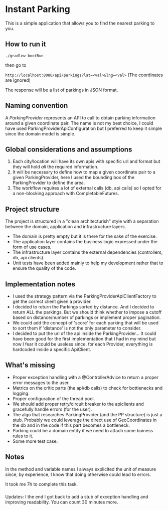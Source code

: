 # Instant Parking

This is a simple application that allows you to find the nearest parking to you.

## How to run it

```./gradlew bootRun```

then go to 

```http://localhost:8080/api/parkings?lat=<val>&lng=<val>```
(The coordinates are ignored)

The response will be a list of parkings in JSON format.

## Naming convention

A *ParkingProvider* represents an API to call to obtain parking information around a given coordinate pair. The name is not my best choice, I could have used ParkingProviderApiConfiguration but I preferred to keep it simple since the domain model is simple.

## Global considerations and assumptions

1. Each city/location will have its own apis with specific url and format but they will hold *all* the required information.
2. It will be necessary to define how to map a given coordinate pair to a given ParkingProvider, here I used the bounding box of the ParkingProvider to define the area. 
3. The workflow requires a lot of external calls (db, api calls) so I opted for a non-blocking approach with CompletableFutures.

## Project structure

The project is structured in a "clean architecturish" style with a separation between the domain, application and infrastructure layers.

- The domain is pretty empty but it is there for the sake of the exercise.
- The application layer contains the business logic expressed under the form of use cases.
- The infrastructure layer contains the external dependencies (controllers, db, api clients).
- Unit tests have been added mainly to help my development rather that to ensure the quality of the code.

## Implementation notes

- I used the strategy pattern via the ParkingProviderApiClientFactory to get the correct client given a provider.
- I decided to return the Parkings sorted by distance. And I decided to return ALL the parkings. But we should think whether to impose a cutoff based on distance/number of parkings or implement proper pagination.
- We could add the concept of 'score' for each parking that will be used to sort them if 'distance' is not the only parameter to consider.
- I decided to put the url of the api inside the ParkingProvider... It could have been good for the first implementation that I had in my mind but now I fear it could be useless since, for each Provider, everything is hardcoded inside a specific ApiClient.

## What's missing

- Proper exception handling with a @ControllerAdvice to return a proper error messages to the user.
- Metrics on the critic parts (the api/db calls) to check for bottlenecks and logging.
- Proper configuration of the thread pool.
- We should add proper retry/circuit breaker to the apiclients and gracefully handle errors (for the user).
- The algo that researches ParkingProvider (and the PP structure) is just a stub. Probably we could leverage the direct use of GeoCoordinates in the db and in the code if this part becomes a bottleneck.
- Parking could be a domain entity if we need to attach some buiness rules to it.
- Some more test case.

## Notes

In the method and variable names I always explicited the unit of measure since, by experience, I know that doing otherwise could lead to errors.

It took me 7h to complete this task. 

###

Updates: I the end I got back to add a stub of exception handling and improving readability. You can count 30 minutes more.